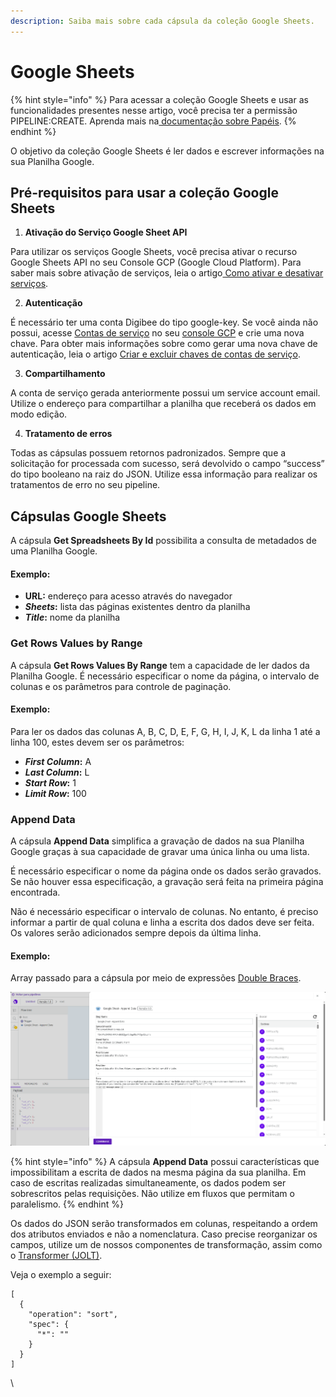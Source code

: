 ```yaml
---
description: Saiba mais sobre cada cápsula da coleção Google Sheets.
---
```


# Google Sheets

{% hint style="info" %}
Para acessar a coleção Google Sheets e usar as funcionalidades presentes nesse artigo, você precisa ter a permissão PIPELINE:CREATE. Aprenda mais na[ documentação sobre Papéis](https://docs.digibee.com/documentation/v/pt-br/administration/new-access-control/papeis-do-controle-de-acesso).
{% endhint %}

O objetivo da coleção Google Sheets é ler dados e escrever informações na sua Planilha Google.

## Pré-requisitos para usar a coleção Google Sheets <a href="#h_2a61515a36" id="h_2a61515a36"></a>

1. **Ativação do Serviço Google Sheet API**

Para utilizar os serviços Google Sheets, você precisa ativar o recurso Google Sheets API no seu Console GCP (Google Cloud Platform). Para saber mais sobre ativação de serviços, leia o artigo[ Como ativar e desativar serviços](https://cloud.google.com/service-usage/docs/enable-disable?hl=pt-br).

2. **Autenticação**

É necessário ter uma conta Digibee do tipo google-key. Se você ainda não possui, acesse [Contas de serviço](https://console.cloud.google.com/projectselector2/iam-admin/serviceaccounts?hl=pt-br\&supportedpurview=project) no seu [console GCP](https://console.cloud.google.com/iam-admin/serviceaccounts?hl=pt-br) e crie uma nova chave. Para obter mais informações sobre como gerar uma nova chave de autenticação, leia o artigo [Criar e excluir chaves de contas de serviço](https://cloud.google.com/iam/docs/creating-managing-service-account-keys?hl=pt-br#iam-service-account-keys-list-console).

3. **Compartilhamento**

A conta de serviço gerada anteriormente possui um service account email. Utilize o endereço para compartilhar a planilha que receberá os dados em modo edição.

4. **Tratamento de erros**

Todas as cápsulas possuem retornos padronizados. Sempre que a solicitação for processada com sucesso, será devolvido o campo “success” do tipo booleano na raiz do JSON. Utilize essa informação para realizar os tratamentos de erro no seu pipeline.

## Cápsulas Google Sheets <a href="#h_6d29387461" id="h_6d29387461"></a>

A cápsula **Get Spreadsheets By Id** possibilita a consulta de metadados de uma Planilha Google.

#### Exemplo:

* **URL:** endereço para acesso através do navegador
* _**Sheets**_**:** lista das páginas existentes dentro da planilha
* _**Title**_**:** nome da planilha

### Get Rows Values by Range <a href="#h_eedd5427c7" id="h_eedd5427c7"></a>

A cápsula **Get Rows Values By Range** tem a capacidade de ler dados da Planilha Google. É necessário especificar o nome da página, o intervalo de colunas e os parâmetros para controle de paginação.

#### Exemplo:

Para ler os dados das colunas A, B, C, D, E, F, G, H, I, J, K, L da linha 1 até a linha 100, estes devem ser os parâmetros:

* _**First Column**_**:** A
* _**Last Column**_**:** L
* _**Start Row**_**:** 1
* _**Limit Row**_**:** 100

### Append Data <a href="#h_4c8d1e9c75" id="h_4c8d1e9c75"></a>

A cápsula **Append Data** simplifica a gravação de dados na sua Planilha Google graças à sua capacidade de gravar uma única linha ou uma lista.

É necessário especificar o nome da página onde os dados serão gravados. Se não houver essa especificação, a gravação será feita na primeira página encontrada.

Não é necessário especificar o intervalo de colunas. No entanto, é preciso informar a partir de qual coluna e linha a escrita dos dados deve ser feita. Os valores serão adicionados sempre depois da última linha.

#### Exemplo:

Array passado para a cápsula por meio de expressões [Double Braces](https://docs.digibee.com/documentation/v/pt-br/build/double-braces).

![](../../../.gitbook/assets/google-sheets-imagem-1.png)

{% hint style="info" %}
A cápsula **Append Data** possui características que impossibilitam a escrita de dados na mesma página da sua planilha. Em caso de escritas realizadas simultaneamente, os dados podem ser sobrescritos pelas requisições. Não utilize em fluxos que permitam o paralelismo.
{% endhint %}

Os dados do JSON serão transformados em colunas, respeitando a ordem dos atributos enviados e não a nomenclatura. Caso precise reorganizar os campos, utilize um de nossos componentes de transformação, assim como o [Transformer (JOLT)](https://docs.digibee.com/documentation/v/pt-br/components/tools/transformer-jolt).

Veja o exemplo a seguir:

```
[
  {
    "operation": "sort",
    "spec": {
      "*": ""
    }
  }
] 
```

\
